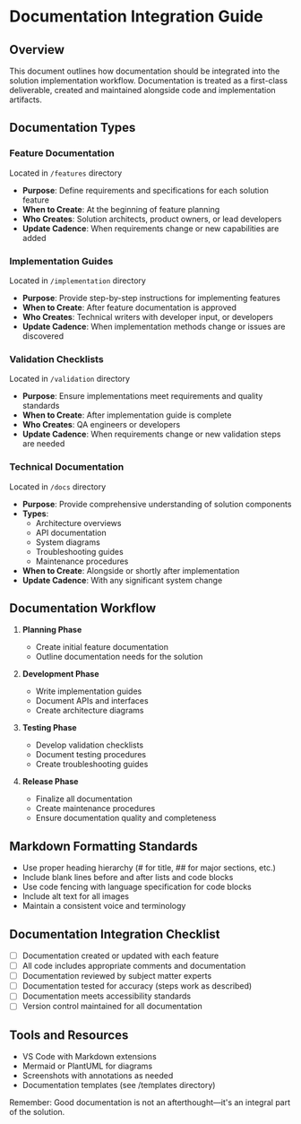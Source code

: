 # Documentation Integration Guide

## Overview
This document outlines how documentation should be integrated into the solution implementation workflow. Documentation is treated as a first-class deliverable, created and maintained alongside code and implementation artifacts.

## Documentation Types

### Feature Documentation
Located in `/features` directory
- **Purpose**: Define requirements and specifications for each solution feature
- **When to Create**: At the beginning of feature planning
- **Who Creates**: Solution architects, product owners, or lead developers
- **Update Cadence**: When requirements change or new capabilities are added

### Implementation Guides
Located in `/implementation` directory
- **Purpose**: Provide step-by-step instructions for implementing features
- **When to Create**: After feature documentation is approved
- **Who Creates**: Technical writers with developer input, or developers
- **Update Cadence**: When implementation methods change or issues are discovered

### Validation Checklists
Located in `/validation` directory
- **Purpose**: Ensure implementations meet requirements and quality standards
- **When to Create**: After implementation guide is complete
- **Who Creates**: QA engineers or developers
- **Update Cadence**: When requirements change or new validation steps are needed

### Technical Documentation
Located in `/docs` directory
- **Purpose**: Provide comprehensive understanding of solution components
- **Types**:
  - Architecture overviews
  - API documentation
  - System diagrams
  - Troubleshooting guides
  - Maintenance procedures
- **When to Create**: Alongside or shortly after implementation
- **Update Cadence**: With any significant system change

## Documentation Workflow

1. **Planning Phase**
   - Create initial feature documentation
   - Outline documentation needs for the solution

2. **Development Phase**
   - Write implementation guides
   - Document APIs and interfaces
   - Create architecture diagrams

3. **Testing Phase**
   - Develop validation checklists
   - Document testing procedures
   - Create troubleshooting guides

4. **Release Phase**
   - Finalize all documentation
   - Create maintenance procedures
   - Ensure documentation quality and completeness

## Markdown Formatting Standards
- Use proper heading hierarchy (# for title, ## for major sections, etc.)
- Include blank lines before and after lists and code blocks
- Use code fencing with language specification for code blocks
- Include alt text for all images
- Maintain a consistent voice and terminology

## Documentation Integration Checklist
- [ ] Documentation created or updated with each feature
- [ ] All code includes appropriate comments and documentation
- [ ] Documentation reviewed by subject matter experts
- [ ] Documentation tested for accuracy (steps work as described)
- [ ] Documentation meets accessibility standards
- [ ] Version control maintained for all documentation

## Tools and Resources
- VS Code with Markdown extensions
- Mermaid or PlantUML for diagrams
- Screenshots with annotations as needed
- Documentation templates (see /templates directory)

Remember: Good documentation is not an afterthought—it's an integral part of the solution.
